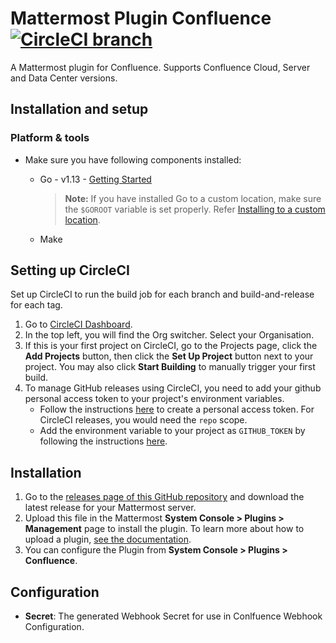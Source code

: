 # Mattermost Plugin Confluence [![CircleCI branch](https://img.shields.io/circleci/project/github/Brightscout/mattermost-plugin-confluence/master.svg)](https://circleci.com/gh/Brightscout/mattermost-plugin-confluence)

A Mattermost plugin for Confluence. Supports Confluence Cloud, Server and Data Center versions.

## Installation and setup

### Platform & tools

- Make sure you have following components installed:

  - Go - v1.13 - [Getting Started](https://golang.org/doc/install)
    > **Note:** If you have installed Go to a custom location, make sure the `$GOROOT` variable is set properly. Refer [Installing to a custom location](https://golang.org/doc/install#install).
  - Make

## Setting up CircleCI

Set up CircleCI to run the build job for each branch and build-and-release for each tag.

1. Go to [CircleCI Dashboard](https://circleci.com/dashboard).
2. In the top left, you will find the Org switcher. Select your Organisation.
3. If this is your first project on CircleCI, go to the Projects page, click the **Add Projects** button, then click the **Set Up Project** button next to your project. You may also click **Start Building** to manually trigger your first build.
4. To manage GitHub releases using CircleCI, you need to add your github personal access token to your project's environment variables.
   - Follow the instructions [here](https://help.github.com/en/articles/creating-a-personal-access-token-for-the-command-line) to create a personal access token. For CircleCI releases, you would need the `repo` scope.
   - Add the environment variable to your project as `GITHUB_TOKEN` by following the instructions [here](https://circleci.com/docs/2.0/env-vars/#setting-an-environment-variable-in-a-project).

## Installation

1. Go to the [releases page of this GitHub repository](https://github.com/Brightscout/mattermost-plugin-confluence/releases/latest) and download the latest release for your Mattermost server.
2. Upload this file in the Mattermost **System Console > Plugins > Management** page to install the plugin. To learn more about how to upload a plugin, [see the documentation](https://docs.mattermost.com/administration/plugins.html#plugin-uploads).
3. You can configure the Plugin from **System Console > Plugins > Confluence**.

## Configuration

- **Secret**: The generated Webhook Secret for use in Conlfuence Webhook Configuration.
